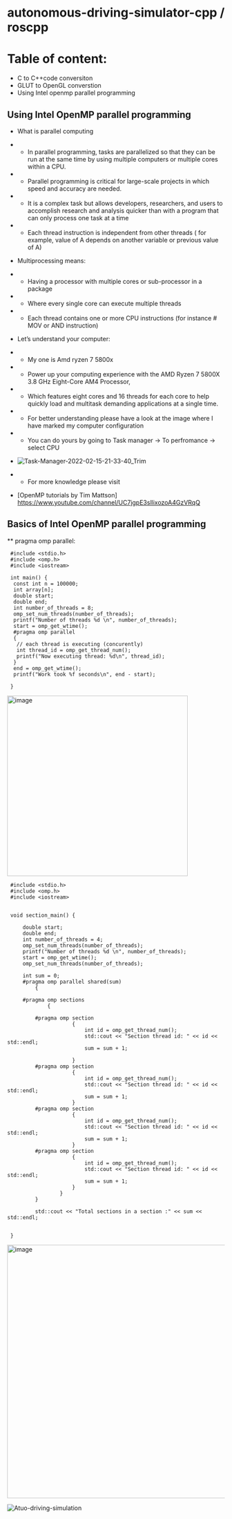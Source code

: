 # autonomous-driving-simulator-cpp / roscpp

# Table of content:
  * C to C++code conversiton
  * GLUT to OpenGL converstion
  * Using Intel openmp parallel programming 


## Using Intel OpenMP parallel programming 
  * What is parallel computing 
  * - In parallel programming, tasks are parallelized so that they can be run at the same time by using multiple computers or multiple cores within a CPU. 
  * - Parallel programming is critical for large-scale projects in which speed and accuracy are needed. 
  * - It is a complex task but allows developers, researchers, and users to accomplish research and analysis quicker than with a program that can only process one task at a time
  * - Each thread instruction is independent from other threads ( for example, value of A depends on another variable or previous value of A)
  
  * Multiprocessing means: 
  * - Having a processor with multiple cores or sub-processor in a package 
  * - Where every single core can execute multiple threads
  * - Each thread contains one or more CPU instructions (for instance # MOV  or AND instruction) 
  * Let’s understand your computer: 
  *  - My one is Amd ryzen 7 5800x
  *  - Power up your computing experience with the AMD Ryzen 7 5800X 3.8 GHz Eight-Core AM4 Processor,
  *  - Which features eight cores and 16 threads for each core to help quickly load and multitask demanding applications at a single time.
  *  - For better understanding please have a look at the image where I have marked my computer configuration 
  *  - You can do yours by going to Task manager -> To perfromance -> select CPU
  *   ![Task-Manager-2022-02-15-21-33-40_Trim](https://user-images.githubusercontent.com/8930208/154147802-146864c8-a397-4d40-ab79-38642d34b079.gif)
  *   - For more knowledge please visit 
  *  [OpenMP tutorials by Tim Mattson] https://www.youtube.com/channel/UC7jgpE3sllixozoA4GzVRqQ  




## Basics of Intel OpenMP parallel programming 
  **  pragma omp parallel: 

```
 #include <stdio.h>
 #include <omp.h>
 #include <iostream>

 int main() {
  const int n = 100000;
  int array[n];
  double start;
  double end;
  int number_of_threads = 8;
  omp_set_num_threads(number_of_threads);
  printf("Number of threads %d \n", number_of_threads);
  start = omp_get_wtime();
  #pragma omp parallel
  { 
   // each thread is executing (concurently)
   int thread_id = omp_get_thread_num();
   printf("Now executing thread: %d\n", thread_id);
  }
  end = omp_get_wtime();
  printf("Work took %f seconds\n", end - start);

 }
```
<img width="418" alt="image" src="https://user-images.githubusercontent.com/8930208/154274397-98a237e0-72bc-42fe-b6a4-f361812e6e7f.png">

```
 #include <stdio.h>
 #include <omp.h>
 #include <iostream>


 void section_main() {

     double start;
     double end;
     int number_of_threads = 4;
     omp_set_num_threads(number_of_threads);
     printf("Number of threads %d \n", number_of_threads);
     start = omp_get_wtime();
     omp_set_num_threads(number_of_threads);

     int sum = 0;
     #pragma omp parallel shared(sum)
         {

     #pragma omp sections
             {

         #pragma omp section
                     {
                         int id = omp_get_thread_num();
                         std::cout << "Section thread id: " << id << std::endl;
                         sum = sum + 1;

                     }
         #pragma omp section
                     {
                         int id = omp_get_thread_num();
                         std::cout << "Section thread id: " << id << std::endl;
                         sum = sum + 1;
                     }
         #pragma omp section
                     {
                         int id = omp_get_thread_num();
                         std::cout << "Section thread id: " << id << std::endl;
                         sum = sum + 1;
                     }
         #pragma omp section
                     {
                         int id = omp_get_thread_num();
                         std::cout << "Section thread id: " << id << std::endl;
                         sum = sum + 1;
                     }
                 }
         }

         std::cout << "Total sections in a section :" << sum << std::endl;


 }
```
<img width="587" alt="image" src="https://user-images.githubusercontent.com/8930208/154298800-f7d55def-4e03-49b9-b315-63070eae0df5.png">




![Atuo-driving-simulation](https://user-images.githubusercontent.com/8930208/153515218-fe22adc0-15c6-4c91-9600-054bcbf25890.gif)
